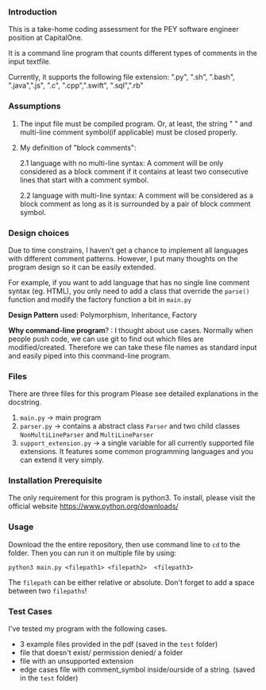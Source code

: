 
### Introduction
This is a take-home coding assessment for the PEY software engineer position at CapitalOne.

It is a command line program that counts different types of comments in the input textfile.

Currently, it supports the following file extension:
".py", ".sh", ".bash", ".java",".js", ".c", ".cpp",".swift", ".sql",".rb"


### Assumptions
1. The input file must be compiled program. Or, at least, the string " " and multi-line comment symbol(if applicable) must be closed properly.
2. My definition of "block comments":

    2.1 language with no multi-line syntax: A comment will be only considered as a block comment if it contains at least two consecutive lines that start with a comment symbol.
    
    2.2 language with multi-line syntax: A comment will be considered as a block comment as long as it is surrounded
    by a pair of block comment symbol.


### Design choices

Due to time constrains, I haven't get a chance to implement all languages with different comment patterns. However, I put many thoughts on the program design so it can be easily extended.

For example, if you want to add language that has no single line comment syntax (eg. HTML), you only need to add a class that override the `parse()` function and modify the factory function a bit in `main.py`

**Design Pattern** used: Polymorphism, Inheritance, Factory

**Why command-line program**? : I thought about use cases. Normally when people push code, we can use git to find out which files are modified/created. Therefore we can take these file names as standard input and easily piped into this command-line program.


### Files
There are three files for this program Please see detailed explanations in the docstring.

1. `main.py` -> main program
2. `parser.py` -> contains a abstract class `Parser` and two child classes `NonMultiLineParser` and `MultiLineParser`
3. `support_extension.py` -> a single variable for all currently supported file extensions. It features some common programming languages and you can extend it very simply.


### Installation Prerequisite
The only requirement for this program is python3. To install, please visit the official website https://www.python.org/downloads/


### Usage
Download the the entire repository, then use command line to `cd` to the folder. Then you can run it on multiple file by using:
```
python3 main.py <filepath1> <filepath2>  <filepath3>
```
The `filepath` can be either relative or absolute. Don't forget to add a space between two `filepaths`!

### Test Cases
I've tested my program with the following cases.
* 3 example files provided in the pdf (saved in the `test` folder)
* file that doesn't exist/ permission denied/ a folder
* file with an unsupported extension
* edge cases file with comment_symbol inside/ourside of a string. (saved in the `test` folder)




